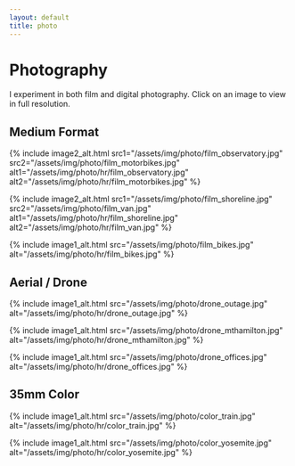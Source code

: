 ```yaml
---
layout: default
title: photo
---
```


# Photography

I experiment in both film and digital photography. Click on an image to view in full resolution.

## Medium Format

{% include image2_alt.html
    src1="/assets/img/photo/film_observatory.jpg"
    src2="/assets/img/photo/film_motorbikes.jpg"
    alt1="/assets/img/photo/hr/film_observatory.jpg"
    alt2="/assets/img/photo/hr/film_motorbikes.jpg"
%}

{% include image2_alt.html
    src1="/assets/img/photo/film_shoreline.jpg"
    src2="/assets/img/photo/film_van.jpg"
    alt1="/assets/img/photo/hr/film_shoreline.jpg"
    alt2="/assets/img/photo/hr/film_van.jpg"
%}

{% include image1_alt.html
    src="/assets/img/photo/film_bikes.jpg"
    alt="/assets/img/photo/hr/film_bikes.jpg"
%}

## Aerial / Drone

{% include image1_alt.html
    src="/assets/img/photo/drone_outage.jpg"
    alt="/assets/img/photo/hr/drone_outage.jpg"
%}

{% include image1_alt.html
    src="/assets/img/photo/drone_mthamilton.jpg"
    alt="/assets/img/photo/hr/drone_mthamilton.jpg"
%}

{% include image1_alt.html
    src="/assets/img/photo/drone_offices.jpg"
    alt="/assets/img/photo/hr/drone_offices.jpg"
%}

## 35mm Color

{% include image1_alt.html
    src="/assets/img/photo/color_train.jpg"
    alt="/assets/img/photo/hr/color_train.jpg"
%}

{% include image1_alt.html
    src="/assets/img/photo/color_yosemite.jpg"
    alt="/assets/img/photo/hr/color_yosemite.jpg"
%}
